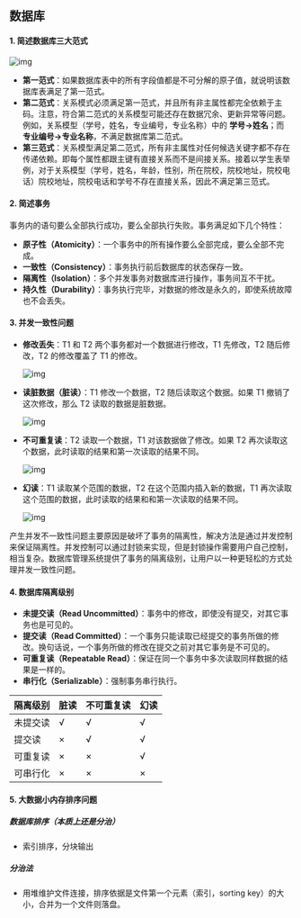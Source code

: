 ## 数据库



#### 1. 简述数据库三大范式

![img](interview-images/c2d343f7-604c-4856-9a3c-c71d6f67fecc.png)

- **第一范式**：如果数据库表中的所有字段值都是不可分解的原子值，就说明该数据库表满足了第一范式。
- **第二范式**：关系模式必须满足第一范式，并且所有非主属性都完全依赖于主码。注意，符合第二范式的关系模型可能还存在数据冗余、更新异常等问题。例如，关系模型（学号，姓名，专业编号，专业名称）中的 **学号→姓名**；而 **专业编号→专业名称**，不满足数据库第二范式。
- **第三范式**：关系模型满足第二范式，所有非主属性对任何候选关键字都不存在传递依赖。即每个属性都跟主键有直接关系而不是间接关系。接着以学生表举例，对于关系模型（学号，姓名，年龄，性别，所在院校，院校地址，院校电话）院校地址，院校电话和学号不存在直接关系，因此不满足第三范式。



#### 2. 简述事务

事务内的语句要么全部执行成功，要么全部执行失败。事务满足如下几个特性：

- **原子性（Atomicity）**：一个事务中的所有操作要么全部完成，要么全部不完成。
- **一致性（Consistency）**：事务执行前后数据库的状态保存一致。
- **隔离性（Isolation）**：多个并发事务对数据库进行操作，事务间互不干扰。
- **持久性（Durability）**：事务执行完毕，对数据的修改是永久的，即使系统故障也不会丢失。



#### 3. 并发一致性问题

- **修改丢失**：T1 和 T2 两个事务都对一个数据进行修改，T1 先修改，T2 随后修改，T2 的修改覆盖了 T1 的修改。

  ![img](interview-images/88ff46b3-028a-4dbb-a572-1f062b8b96d3.png)

- **读脏数据（脏读）**：T1 修改一个数据，T2 随后读取这个数据。如果 T1 撤销了这次修改，那么 T2 读取的数据是脏数据。

  ![img](interview-images/dd782132-d830-4c55-9884-cfac0a541b8e.png)

- **不可重复读**：T2 读取一个数据，T1 对该数据做了修改。如果 T2 再次读取这个数据，此时读取的结果和第一次读取的结果不同。

  ![img](interview-images/c8d18ca9-0b09-441a-9a0c-fb063630d708.png)

- **幻读**：T1 读取某个范围的数据，T2 在这个范围内插入新的数据，T1 再次读取这个范围的数据，此时读取的结果和和第一次读取的结果不同。

  ![img](interview-images/72fe492e-f1cb-4cfc-92f8-412fb3ae6fec.png)

产生并发不一致性问题主要原因是破坏了事务的隔离性，解决方法是通过并发控制来保证隔离性。并发控制可以通过封锁来实现，但是封锁操作需要用户自己控制，相当复杂。数据库管理系统提供了事务的隔离级别，让用户以一种更轻松的方式处理并发一致性问题。



#### 4. 数据库隔离级别

- **未提交读（Read Uncommitted）**：事务中的修改，即使没有提交，对其它事务也是可见的。
- **提交读（Read Committed）**：一个事务只能读取已经提交的事务所做的修改。换句话说，一个事务所做的修改在提交之前对其它事务是不可见的。
- **可重复读（Repeatable Read）**：保证在同一个事务中多次读取同样数据的结果是一样的。
- **串行化（Serializable）**：强制事务串行执行。

| 隔离级别 | 脏读 | 不可重复读 | 幻读 |
| -------- | ---- | ---------- | ---- |
| 未提交读 | √    | √          | √    |
| 提交读   | ×    | √          | √    |
| 可重复读 | ×    | ×          | √    |
| 可串行化 | ×    | ×          | ×    |



#### 5. 大数据小内存排序问题

##### 数据库排序（本质上还是分治）

- 索引排序，分块输出

##### 分治法

- 用堆维护文件连接，排序依据是文件第一个元素（索引，sorting key）的大小，合并为一个文件则落盘。